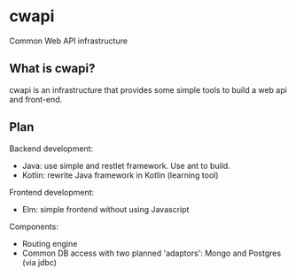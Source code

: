 # cwapi
Common Web API infrastructure

## What is cwapi?

cwapi is an infrastructure that provides some simple tools to build a web api and front-end. 

## Plan

Backend development:
- Java: use simple and restlet framework. Use ant to build.
- Kotlin: rewrite Java framework in Kotlin (learning tool)

Frontend development:
- Elm: simple frontend without using Javascript

Components:
- Routing engine
- Common DB access with two planned 'adaptors': Mongo and Postgres (via jdbc)
